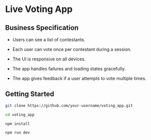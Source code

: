 # Live Voting App

## Business Specification

- Users can see a list of contestants.

- Each user can vote once per contestant during a session.

- The UI is responsive on all devices.

- The app handles failures and loading states gracefully.

- The app gives feedback if a user attempts to vote multiple times.

## Getting Started

```bash
git clone https://github.com/your-username/voting_app.git
```

```bash
cd voting_app
```

```bash
npm install
```

```bash
npm run dev
```

